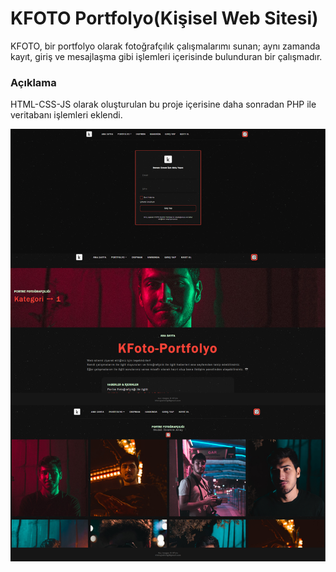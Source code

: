 # KFOTO Portfolyo(Kişisel Web Sitesi)
KFOTO, bir portfolyo olarak fotoğrafçılık çalışmalarımı sunan; aynı zamanda kayıt, giriş ve mesajlaşma gibi işlemleri içerisinde bulunduran bir çalışmadır.
### Açıklama
HTML-CSS-JS olarak oluşturulan bu proje içerisine daha sonradan PHP ile veritabanı işlemleri eklendi.

![](kfotopng.png)
